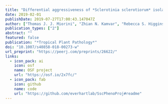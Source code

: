```yaml
---
title: "Differential aggressiveness of *Sclerotinia sclerotiorum* isolates from North and South America and partial host resistance in Brazilian soybean and dry bean cultivars"
date: 2019-02-01
publishDate: 2019-07-27T17:00:43.147047Z
author: ["Thomas J. J. Miorini", "Zhian N. Kamvar", "Rebecca S. Higgins", "Carlos G. Raetano", "James R. Steadman", "Sydney E. Everhart"]
publication_types: ["2"]
abstract: ""
featured: false
publication: "*Tropical Plant Pathology*"
doi: "10.1007/s40858-018-00273-w"
url_preprint: "https://peerj.com/preprints/26622/"
links:
  - icon_pack: ai
    icon: osf
    name: OSF project
    url: "https://osf.io/2x7fc/"
  - icon_pack: fab
    icon: github
    name: code
    url: "https://github.com/everhartlab/SscPhenoProj#readme"
---
```


